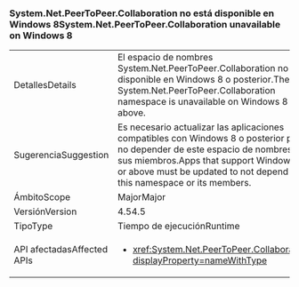 ### <a name="systemnetpeertopeercollaboration-unavailable-on-windows-8"></a><span data-ttu-id="9f4fc-101">System.Net.PeerToPeer.Collaboration no está disponible en Windows 8</span><span class="sxs-lookup"><span data-stu-id="9f4fc-101">System.Net.PeerToPeer.Collaboration unavailable on Windows 8</span></span>

|   |   |
|---|---|
|<span data-ttu-id="9f4fc-102">Detalles</span><span class="sxs-lookup"><span data-stu-id="9f4fc-102">Details</span></span>|<span data-ttu-id="9f4fc-103">El espacio de nombres System.Net.PeerToPeer.Collaboration no está disponible en Windows 8 o posterior.</span><span class="sxs-lookup"><span data-stu-id="9f4fc-103">The System.Net.PeerToPeer.Collaboration namespace is unavailable on Windows 8 or above.</span></span>|
|<span data-ttu-id="9f4fc-104">Sugerencia</span><span class="sxs-lookup"><span data-stu-id="9f4fc-104">Suggestion</span></span>|<span data-ttu-id="9f4fc-105">Es necesario actualizar las aplicaciones compatibles con Windows 8 o posterior para no depender de este espacio de nombres ni sus miembros.</span><span class="sxs-lookup"><span data-stu-id="9f4fc-105">Apps that support Windows 8 or above must be updated to not depend on this namespace or its members.</span></span>|
|<span data-ttu-id="9f4fc-106">Ámbito</span><span class="sxs-lookup"><span data-stu-id="9f4fc-106">Scope</span></span>|<span data-ttu-id="9f4fc-107">Major</span><span class="sxs-lookup"><span data-stu-id="9f4fc-107">Major</span></span>|
|<span data-ttu-id="9f4fc-108">Versión</span><span class="sxs-lookup"><span data-stu-id="9f4fc-108">Version</span></span>|<span data-ttu-id="9f4fc-109">4.5</span><span class="sxs-lookup"><span data-stu-id="9f4fc-109">4.5</span></span>|
|<span data-ttu-id="9f4fc-110">Tipo</span><span class="sxs-lookup"><span data-stu-id="9f4fc-110">Type</span></span>|<span data-ttu-id="9f4fc-111">Tiempo de ejecución</span><span class="sxs-lookup"><span data-stu-id="9f4fc-111">Runtime</span></span>|
|<span data-ttu-id="9f4fc-112">API afectadas</span><span class="sxs-lookup"><span data-stu-id="9f4fc-112">Affected APIs</span></span>|<ul><li><xref:System.Net.PeerToPeer.Collaboration?displayProperty=nameWithType></li></ul>|

